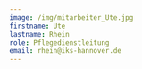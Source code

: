 ```yaml
---
image: /img/mitarbeiter_Ute.jpg
firstname: Ute
lastname: Rhein
role: Pflegedienstleitung
email: rhein@iks-hannover.de
---
```


